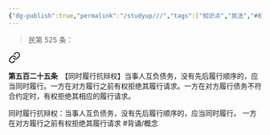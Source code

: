 ```yaml
---
{"dg-publish":true,"permalink":"/studyup///","tags":["知识点","民法","#权利","#民法权利"]}
---
```


> 民第 525 条：
<div class="transclusion internal-embed is-loaded"><a class="markdown-embed-link" href="/////#t525" aria-label="Open link"><svg xmlns="http://www.w3.org/2000/svg" width="24" height="24" viewBox="0 0 24 24" fill="none" stroke="currentColor" stroke-width="2" stroke-linecap="round" stroke-linejoin="round" class="svg-icon lucide-link"><path d="M10 13a5 5 0 0 0 7.54.54l3-3a5 5 0 0 0-7.07-7.07l-1.72 1.71"></path><path d="M14 11a5 5 0 0 0-7.54-.54l-3 3a5 5 0 0 0 7.07 7.07l1.71-1.71"></path></svg></a><div class="markdown-embed">



**第五百二十五条**　【同时履行抗辩权】当事人互负债务，没有先后履行顺序的，应当同时履行。一方在对方履行之前有权拒绝其履行请求。一方在对方履行债务不符合约定时，有权拒绝其相应的履行请求。 

</div></div>


同时履行抗辩权：当事人互负债务，没有先后履行顺序的，应当同时履行。 一方在对方履行之前有权拒绝其履行请求 #背诵/概念 